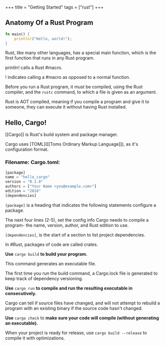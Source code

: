 +++
title = "Getting Started"
tags = ["rust"]
+++

## Anatomy Of a Rust Program

```Rust
fn main() {
	println!("Hello, world!");
}
```
Rust, like many other languages, has a special main function, which is the first function that runs in any Rust program.

println! calls a Rust #macro. 

! indicates calling a #macro as opposed to a normal function.

Before you run a Rust program, it must be compiled, using the Rust compiler, and the `rustc` command, to which a file is given as an argument.

Rust is AOT compiled, meaning if you compile a program and give it to someone, they can execute it without having Rust installed.

## Hello, Cargo!

[[Cargo]] is Rust's build system and package manager.

Cargo uses [TOML]([[Toms Ordinary Markup Language]]), as it's configuration format.

### Filename: Cargo.toml:

```Rust
[package]
name = "hello_cargo"
version = "0.1.0"
authors = ["Your Name <you@example.com>"]
edition = "2018"
[dependencies]
```

`[package]` is a heading that indicates the following statements configure a package.

The next four lines (2-5), set the config info Cargo needs to compile a program- the name, version, author, and Rust edition to use.

`[dependencies]`, is the start of a section to list project dependencies. 

In #Rust, packages of code are called crates.  

__Use__ `cargo build` __to build your program.__

This command generates an executable file.

The first time you run the build command, a Cargo.lock file is generated to keep track of dependency versioning.

__Use__ `cargo run` __to compile and run the resulting executable in consecutively.__

Cargo can tell if source files have changed, and will not attempt to rebuild a program with an existing binary if the source code hasn't changed.

__Use__ `cargo check` to __make sure your code will compile (without generating an executable).__

When your project is ready for release, use `cargo build --release` to compile it with optimizations.

